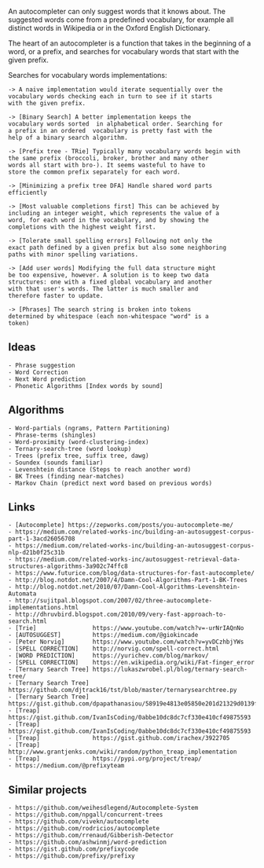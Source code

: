 An autocompleter can only suggest words that it knows about.
The suggested words come from a predefined vocabulary, for
example all distinct words in Wikipedia or in the Oxford
English Dictionary.

The heart of an autocompleter is a function that takes in the
beginning of a word, or a prefix, and searches for vocabulary
words that start with the given prefix.

Searches for vocabulary words implementations:

	-> A naive implementation would iterate sequentially over the
	vocabulary words checking each in turn to see if it starts
	with the given prefix.

	-> [Binary Search] A better implementation keeps the
	vocabulary words sorted  in alphabetical order. Searching for
	a prefix in an ordered  vocabulary is pretty fast with the
	help of a binary search algorithm.

	-> [Prefix tree - TRie] Typically many vocabulary words begin with
	the same prefix (broccoli, broker, brother and many other
	words all start with bro-). It seems wasteful to have to
	store the common prefix separately for each word.

	-> [Minimizing a prefix tree DFA] Handle shared word parts
	efficiently

	-> [Most valuable completions first] This can be achieved by
	including an integer weight, which represents the value of a
	word, for each word in the vocabulary, and by showing the
	completions with the highest weight first.

	-> [Tolerate small spelling errors] Following not only the
	exact path defined by a given prefix but also some neighboring
	paths with minor spelling variations.

	-> [Add user words] Modifying the full data structure might
	be too expensive, however. A solution is to keep two data
	structures: one with a fixed global vocabulary and another
	with that user's words. The latter is much smaller and
	therefore faster to update.

	-> [Phrases] The search string is broken into tokens
	determined by whitespace (each non-whitespace "word" is a
	token)


## Ideas
	- Phrase suggestion
	- Word Correction
	- Next Word prediction
	- Phonetic Algorithms [Index words by sound]

## Algorithms
	- Word-partials (ngrams, Pattern Partitioning)
	- Phrase-terms (shingles)
	- Word-proximity (word-clustering-index)
	- Ternary-search-tree (word lookup)
	- Trees (prefix tree, suffix tree, dawg)
	- Soundex (sounds familiar)
	- Levenshtein distance (Steps to reach another word)
	- BK Trees (finding near-matches)
	- Markov Chain (predict next word based on previous words)

## Links

	- [Autocomplete] https://zepworks.com/posts/you-autocomplete-me/
	- https://medium.com/related-works-inc/building-an-autosuggest-corpus-part-1-3acd26056708
	- https://medium.com/related-works-inc/building-an-autosuggest-corpus-nlp-d21b0f25c31b
	- https://medium.com/related-works-inc/autosuggest-retrieval-data-structures-algorithms-3a902c74ffc8
	- https://www.futurice.com/blog/data-structures-for-fast-autocomplete/
	- http://blog.notdot.net/2007/4/Damn-Cool-Algorithms-Part-1-BK-Trees
	- http://blog.notdot.net/2010/07/Damn-Cool-Algorithms-Levenshtein-Automata
	- http://sujitpal.blogspot.com/2007/02/three-autocomplete-implementations.html
	- http://dhruvbird.blogspot.com/2010/09/very-fast-approach-to-search.html
	- [Trie]				https://www.youtube.com/watch?v=-urNrIAQnNo
	- [AUTOSUGGEST]			https://medium.com/@giokincade
	- [Peter Norvig]		https://www.youtube.com/watch?v=yvDCzhbjYWs
	- [SPELL CORRECTION]	http://norvig.com/spell-correct.html
	- [WORD PREDICTION] 	https://yurichev.com/blog/markov/
	- [SPELL CORRECTION] 	https://en.wikipedia.org/wiki/Fat-finger_error
	- [Ternary Search Tree]	https://lukaszwrobel.pl/blog/ternary-search-tree/
	- [Ternary Search Tree]	https://github.com/djtrack16/tst/blob/master/ternarysearchtree.py
	- [Ternary Search Tree]	https://gist.github.com/dpapathanasiou/58919e4813e05850e201d21329d0139f
	- [Treap]				https://gist.github.com/IvanIsCoding/0abbe10dc8dc7cf330e410cf49875593
	- [Treap]				https://gist.github.com/IvanIsCoding/0abbe10dc8dc7cf330e410cf49875593
	- [Treap]				https://gist.github.com/irachex/3922705
	- [Treap]				http://www.grantjenks.com/wiki/random/python_treap_implementation
	- [Treap]				https://pypi.org/project/treap/
	- https://medium.com/@prefixyteam


## Similar projects
	- https://github.com/weihesdlegend/Autocomplete-System
	- https://github.com/npgall/concurrent-trees
	- https://github.com/vivekn/autocomplete
	- https://github.com/rodricios/autocomplete
	- https://github.com/rrenaud/Gibberish-Detector
	- https://github.com/ashwinmj/word-prediction
	- https://gist.github.com/prefixycode
	- https://github.com/prefixy/prefixy